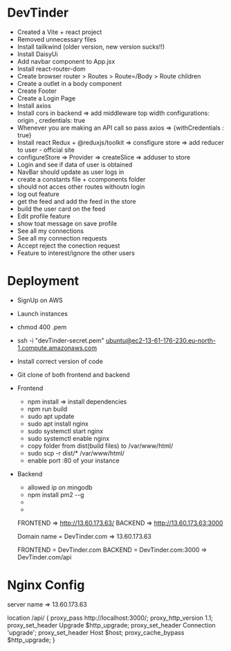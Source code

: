 # DevTinder
- Created a Vite + react project
- Removed unnecessary files
- Install tailkwind (older version, new version sucks!!)
- Install DaisyUi
- Add navbar component to App.jsx
- Install react-router-dom
- Create browser router > Routes > Route=/Body > Route children
- Create a outlet in a body component
- Create Footer
- Create a Login Page
- Install axios
- Install cors in backend => add middleware top width configurations: origin , credentials: true
- Whenever you are making an API call so pass axios => {withCredentials : true}
- Install react Redux + @reduxjs/toolkit => consfigure store => add reducer to user - official site
- configureStore => Provider => createSlice => adduser to store
- Login and see if data of user is obtained
- NavBar should update as user logs in
- create a constants file + ccomponents folder
- should not acces other routes withoutn login
- log out feature
- get the feed and add the feed in the store
- build the user card on the feed
- Edit profile feature
- show toat message on save profile
- See all my connections
- See all my connection requests
- Accept reject the conection request
- Feature to interest/ignore the other users


# Deployment
- SignUp on AWS
- Launch instances
- chmod 400 <secret>.pem
- ssh -i "devTinder-secret.pem" ubuntu@ec2-13-61-176-230.eu-north-1.compute.amazonaws.com
- Install correct version of code
- Git clone of both frontend and backend

- Frontend
   - npm install => install dependencies
   - npm run build
   - sudo apt update
   - sudo apt install nginx
   - sudo systemctl start nginx
   - sudo systemctl enable nginx
   - copy folder from dist(build files) to /var/www/html/
   - sudo scp -r dist/* /var/www/html/
   - enable port :80 of your instance

- Backend
   - allowed ip on mingodb
   - npm install pm2 --g
   - 
   - 


   FRONTEND => http://13.60.173.63/
   BACKEND  => http://13.60.173.63:3000

   Domain name = DevTinder.com => 13.60.173.63

   FRONTEND = DevTinder.com
   BACKEND =  DevTinder.com:3000 => DevTinder.com/api


# Nginx Config

   server name => 13.60.173.63

   location /api/ {
                        proxy_pass http://localhost:3000/;
                        proxy_http_version 1.1;
                        proxy_set_header Upgrade $http_upgrade;
                        proxy_set_header Connection 'upgrade';
                        proxy_set_header Host $host;
                        proxy_cache_bypass $http_upgrade;
                       }
